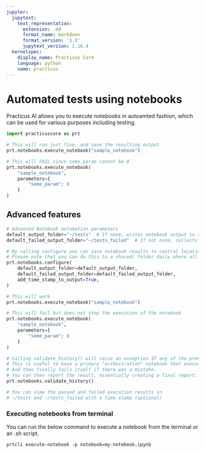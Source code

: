 ```yaml
---
jupyter:
  jupytext:
    text_representation:
      extension: .md
      format_name: markdown
      format_version: '1.3'
      jupytext_version: 1.16.4
  kernelspec:
    display_name: Practicus Core
    language: python
    name: practicus
---
```


<!-- #region editable=true slideshow={"slide_type": ""} -->
# Automated tests using notebooks

Practicus AI allows you to execute notebooks in autoamted fashion, which can be used for various purposes including testing.
<!-- #endregion -->

```python
import practicuscore as prt
```

```python editable=true slideshow={"slide_type": ""}
# This will run just fine, and save the resulting output 
prt.notebooks.execute_notebook("sample_notebook")
```

```python editable=true slideshow={"slide_type": ""}
# This will FAIL since some_param cannot be 0
prt.notebooks.execute_notebook(
    "sample_notebook",
    parameters={
        "some_param": 0 
    }
)
```

<!-- #region editable=true slideshow={"slide_type": ""} -->
## Advanced features
<!-- #endregion -->

```python editable=true slideshow={"slide_type": ""} tags=["parameters"]
# Advanced Notebook automation parameters
default_output_folder="~/tests"  # If none, writes notebook output to same folder as notebook
default_failed_output_folder="~/tests_failed"  # If not none, collects failed notebook results 
```

```python editable=true slideshow={"slide_type": ""}
# By calling configure you can save notebook results to central location
# Please note that you can do this to a shared/ folder daily where all of our members have access to
prt.notebooks.configure(
    default_output_folder=default_output_folder,
    default_failed_output_folder=default_failed_output_folder,
    add_time_stamp_to_output=True,
)
```

```python editable=true slideshow={"slide_type": ""}
# This will work
prt.notebooks.execute_notebook("sample_notebook")
```

```python editable=true slideshow={"slide_type": ""}
# This will fail but does not stop the execution of the notebook
prt.notebooks.execute_notebook(
    "sample_notebook",
    parameters={
        "some_param": 0 
    }
)
```

```python editable=true slideshow={"slide_type": ""}
# Calling validate_history() will raise an exception IF any of the previous notebooks failed
# This is useful to have a primary "orchestration" notebook that executes other child notebooks,
# And then finally fails itself if there was a mistake. 
# You can then report the result, essentially creating a final report. 
prt.notebooks.validate_history()

# You can view the passed and failed execution results in 
# ~/tests and ~/tests_failed with a time stamp (optional)
```

 ### Executing notebooks from terminal
 
You can run the below command to execute a notebook from the terminal or an .sh script.

```shell
prtcli execute-notebook -p notebook=my-notebook.ipynb 
```  
